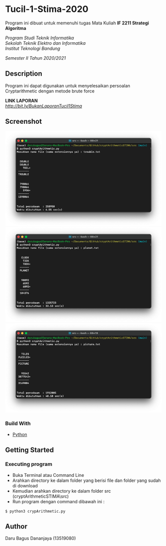 # Tucil-1-Stima-2020

Program ini dibuat untuk memenuhi tugas Mata Kuliah **IF 2211 Strategi Algoritma** <br />

*Program Studi Teknik Informatika* <br />
*Sekolah Teknik Elektro dan Informatika* <br />
*Institut Teknologi Bandung* <br />

*Semester II Tahun 2020/2021*


## Description

Program ini dapat digunakan untuk menyelesaikan persoalan Cryptarithmetic dengan metode brute force

**LINK LAPORAN** <br />
*http://bit.ly/BukanLaporanTucil1Stima*

## Screenshot
![Example screenshot](./doc/img/1.png)
![Example screenshot](./doc/img/2.png)
![Example screenshot](./doc/img/3.png)

### Build With

- [Python](https://en.wikipedia.org/wiki/Python_(programming_language))

## Getting Started

### Executing program

- Buka Terminal atau Command Line
- Arahkan directory ke dalam folder yang berisi file dan folder yang sudah di download
- Kemudian arahkan directory ke dalam folder src (cryptArithmeticSTIMA\src)
- Run program dengan command dibawah ini :

```
$ python3 crypArithmetic.py
```


## Author
Daru Bagus Dananjaya (13519080)
